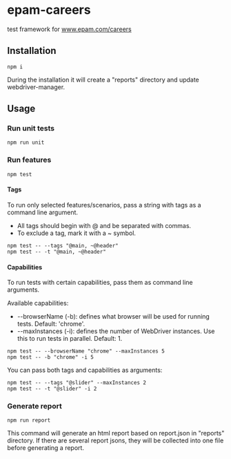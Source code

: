 # epam-careers
test framework for www.epam.com/careers

## Installation
```
npm i
```
During the installation it will create a "reports" directory and update webdriver-manager.

## Usage

### Run unit tests
```
npm run unit
```

### Run features
```
npm test
```

#### Tags
To run only selected features/scenarios, pass a string with tags as a command line argument. 
- All tags should begin with @ and be separated with commas.
- To exclude a tag, mark it with a ~ symbol.
```
npm test -- --tags "@main, ~@header"
npm test -- -t "@main, ~@header"
```

#### Capabilities
To run tests with certain capabilities, pass them as command line arguments.

Available capabilities:
- --browserName (-b): defines what browser will be used for running tests. Default: 'chrome'.
- --maxInstances (-i): defines the number of WebDriver instances. Use this to run tests in parallel. Default: 1.

```
npm test -- --browserName "chrome" --maxInstances 5
npm test -- -b "chrome" -i 5
```

You can pass both tags and capabilities as arguments:
```
npm test -- --tags "@slider" --maxInstances 2
npm test -- -t "@slider" -i 2
```

### Generate report
```
npm run report
```
This command will generate an html report based on report.json in "reports" directory. If there are several report jsons, they will be collected into one file before generating a report.
